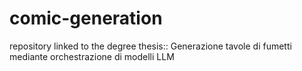 # comic-generation
repository linked to the degree thesis:: Generazione tavole di fumetti mediante orchestrazione di modelli LLM
